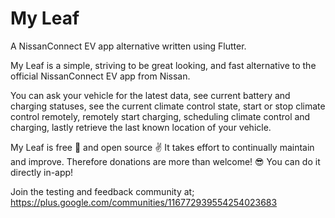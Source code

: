 # My Leaf

A NissanConnect EV app alternative written using Flutter.

My Leaf is a simple, striving to be great looking, and fast alternative to the official NissanConnect EV app from Nissan.

You can ask your vehicle for the latest data, see current battery and charging statuses, see the current climate control state, start or stop climate control remotely, remotely start charging, scheduling climate control and charging, lastly retrieve the last known location of your vehicle.

My Leaf is free 🎉 and open source ✌️ It takes effort to continually maintain and improve. Therefore donations are more than welcome! 😎 You can do it directly in-app!

Join the testing and feedback community at;
https://plus.google.com/communities/116772939554254023683